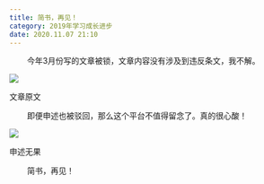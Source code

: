 ```yaml
---
title: 简书，再见！
category: 2019年学习成长进步
date: 2020.11.07 21:10
---
```


        今年3月份写的文章被锁，文章内容没有涉及到违反条文，我不解。  

![](https://markdown-1301532546.cos.ap-guangzhou.myqcloud.com/peipei_blog/20210921145737.jpeg)  

文章原文

        即便申述也被驳回，那么这个平台不值得留念了。真的很心酸！

![](https://markdown-1301532546.cos.ap-guangzhou.myqcloud.com/peipei_blog/20210921145751.jpeg)  

申述无果

        简书，再见！